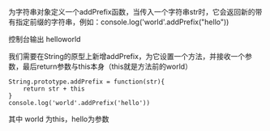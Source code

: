 为字符串对象定义一个addPrefix函数，当传入一个字符串str时，它会返回新的带有指定前缀的字符串，例如：console.log('world'.addPrefix("hello"))

控制台输出 helloworld



我们需要在String的原型上新增addPrefix，为它设置一个方法，并接收一个参数，最后return参数与this本身（this就是方法前的world）

```
String.prototype.addPrefix = function(str){
	return str + this
}
console.log('world'.addPrefix('hello'))
```

其中 world 为this，hello为参数